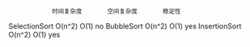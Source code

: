                 时间复杂度       空间复杂度       稳定性
SelectionSort   O(n^2)          O(1)            no
BubbleSort      O(n^2)          O(1)            yes
InsertionSort   O(n^2)          O(1)            yes
